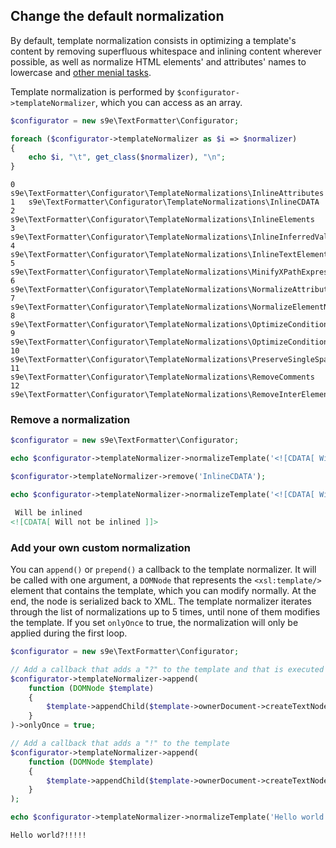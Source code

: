 ## Change the default normalization

By default, template normalization consists in optimizing a template's content by removing superfluous whitespace and inlining content wherever possible, as well as normalize HTML elements' and attributes' names to lowercase and [other menial tasks](https://github.com/s9e/TextFormatter/tree/master/src/Configurator/TemplateNormalizations).

Template normalization is performed by `$configurator->templateNormalizer`, which you can access as an array.

```php
$configurator = new s9e\TextFormatter\Configurator;

foreach ($configurator->templateNormalizer as $i => $normalizer)
{
	echo $i, "\t", get_class($normalizer), "\n";
}
```
```
0	s9e\TextFormatter\Configurator\TemplateNormalizations\InlineAttributes
1	s9e\TextFormatter\Configurator\TemplateNormalizations\InlineCDATA
2	s9e\TextFormatter\Configurator\TemplateNormalizations\InlineElements
3	s9e\TextFormatter\Configurator\TemplateNormalizations\InlineInferredValues
4	s9e\TextFormatter\Configurator\TemplateNormalizations\InlineTextElements
5	s9e\TextFormatter\Configurator\TemplateNormalizations\MinifyXPathExpressions
6	s9e\TextFormatter\Configurator\TemplateNormalizations\NormalizeAttributeNames
7	s9e\TextFormatter\Configurator\TemplateNormalizations\NormalizeElementNames
8	s9e\TextFormatter\Configurator\TemplateNormalizations\OptimizeConditionalAttributes
9	s9e\TextFormatter\Configurator\TemplateNormalizations\OptimizeConditionalValueOf
10	s9e\TextFormatter\Configurator\TemplateNormalizations\PreserveSingleSpaces
11	s9e\TextFormatter\Configurator\TemplateNormalizations\RemoveComments
12	s9e\TextFormatter\Configurator\TemplateNormalizations\RemoveInterElementWhitespace
```

### Remove a normalization

```php
$configurator = new s9e\TextFormatter\Configurator;

echo $configurator->templateNormalizer->normalizeTemplate('<![CDATA[ Will be inlined ]]>'), "\n";

$configurator->templateNormalizer->remove('InlineCDATA');

echo $configurator->templateNormalizer->normalizeTemplate('<![CDATA[ Will not be inlined ]]>');
```
```html
 Will be inlined 
<![CDATA[ Will not be inlined ]]>
```

### Add your own custom normalization

You can `append()` or `prepend()` a callback to the template normalizer. It will be called with one argument, a `DOMNode` that represents the `<xsl:template/>` element that contains the template, which you can modify normally. At the end, the node is serialized back to XML. The template normalizer iterates through the list of normalizations up to 5 times, until none of them modifies the template. If you set `onlyOnce` to true, the normalization will only be applied during the first loop.

```php
$configurator = new s9e\TextFormatter\Configurator;

// Add a callback that adds a "?" to the template and that is executed only once
$configurator->templateNormalizer->append(
	function (DOMNode $template)
	{
		$template->appendChild($template->ownerDocument->createTextNode('?'));
	}
)->onlyOnce = true;

// Add a callback that adds a "!" to the template
$configurator->templateNormalizer->append(
	function (DOMNode $template)
	{
		$template->appendChild($template->ownerDocument->createTextNode('!'));
	}
);

echo $configurator->templateNormalizer->normalizeTemplate('Hello world');
```
```html
Hello world?!!!!!
```
